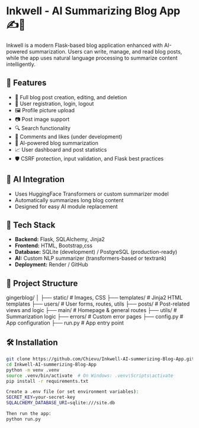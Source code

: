 # Inkwell - AI Summarizing Blog App ✍️🧠

Inkwell is a modern Flask-based blog application enhanced with AI-powered summarization. Users can write, manage, and read blog posts, while the app uses natural language processing to summarize content intelligently.

## 🚀 Features

- 📝 Full blog post creation, editing, and deletion
- 🔐 User registration, login, logout
- 🖼️ Profile picture upload
- 📷 Post image support
- 🔍 Search functionality
- 💬 Comments and likes (under development)
- 🧠 AI-powered blog summarization
- 📈 User dashboard and post statistics
- 🛡️ CSRF protection, input validation, and Flask best practices

## 🧠 AI Integration

- Uses HuggingFace Transformers or custom summarizer model
- Automatically summarizes long blog content
- Designed for easy AI module replacement

## 🧰 Tech Stack

- **Backend:** Flask, SQLAlchemy, Jinja2
- **Frontend:** HTML, Bootstrap,css
- **Database:** SQLite (development) / PostgreSQL (production-ready)
- **AI:** Custom NLP summarizer (transformers-based or textrank)
- **Deployment:** Render / GitHub

## 📂 Project Structure

gingerblog/
│
├── static/ # Images, CSS
├── templates/ # Jinja2 HTML templates
├── users/ # User forms, routes, utils
├── posts/ # Post-related views and logic
├── main/ # Homepage & general routes
├── utils/ # Summarization logic
├── errors/ # Custom error pages
├── config.py # App configuration
├── run.py # App entry point


## 🛠️ Installation

```bash
git clone https://github.com/Chievu/Inkwell-AI-summerizing-Blog-App.git
cd Inkwell-AI-summerizing-Blog-App
python -m venv .venv
source .venv/bin/activate  # On Windows: .venv\Scripts\activate
pip install -r requirements.txt

Create a .env file (or set environment variables):
SECRET_KEY=your-secret-key
SQLALCHEMY_DATABASE_URI=sqlite:///site.db

Then run the app:
python run.py

